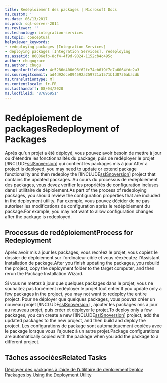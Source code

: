 ```yaml
---
title: Redéploiement des packages | Microsoft Docs
ms.custom: ''
ms.date: 06/13/2017
ms.prod: sql-server-2014
ms.reviewer: ''
ms.technology: integration-services
ms.topic: conceptual
helpviewer_keywords:
- redeploying packages [Integration Services]
- deploying packages [Integration Services], redeploying
ms.assetid: 86806efb-8cf4-4f9d-9824-1152cb4c495c
author: chugugrace
ms.author: chugu
ms.openlocfilehash: 4c5286d406d96f62fc74eb619f7e7a6064fde2a3
ms.sourcegitcommit: ad4d92dce894592a259721a1571b1d8736abacdb
ms.translationtype: MT
ms.contentlocale: fr-FR
ms.lasthandoff: 08/04/2020
ms.locfileid: "87696951"
---
```

# <a name="redeployment-of-packages"></a><span data-ttu-id="f3147-102">Redéploiement de packages</span><span class="sxs-lookup"><span data-stu-id="f3147-102">Redeployment of Packages</span></span>
  <span data-ttu-id="f3147-103">Après qu'un projet a été déployé, vous pouvez avoir besoin de mettre à jour ou d'étendre les fonctionnalités du package, puis de redéployer le projet [!INCLUDE[ssISnoversion](../includes/ssisnoversion-md.md)] qui contient les packages mis à jour.</span><span class="sxs-lookup"><span data-stu-id="f3147-103">After a project is deployed, you may need to update or extend package functionality and then redeploy the [!INCLUDE[ssISnoversion](../includes/ssisnoversion-md.md)] project that contains the updated packages.</span></span> <span data-ttu-id="f3147-104">Au cours du processus de redéploiement des packages, vous devez vérifier les propriétés de configuration incluses dans l'utilitaire de déploiement.</span><span class="sxs-lookup"><span data-stu-id="f3147-104">As part of the process of redeploying packages, you should review the configuration properties that are included in the deployment utility.</span></span> <span data-ttu-id="f3147-105">Par exemple, vous pouvez décider de ne pas autoriser les modifications de configuration après le redéploiement du package.</span><span class="sxs-lookup"><span data-stu-id="f3147-105">For example, you may not want to allow configuration changes after the package is redeployed.</span></span>  
  
## <a name="process-for-redeployment"></a><span data-ttu-id="f3147-106">Processus de redéploiement</span><span class="sxs-lookup"><span data-stu-id="f3147-106">Process for Redeployment</span></span>  
 <span data-ttu-id="f3147-107">Après avoir mis à jour les packages, vous recréez le projet, vous copiez le dossier de déploiement sur l'ordinateur cible et vous réexécutez l'Assistant Installation de package.</span><span class="sxs-lookup"><span data-stu-id="f3147-107">After you finish updating the packages, you rebuild the project, copy the deployment folder to the target computer, and then rerun the Package Installation Wizard.</span></span>  
  
 <span data-ttu-id="f3147-108">Si vous ne mettez à jour que quelques packages dans le projet, vous ne souhaitez pas forcément redéployer le projet tout entier.</span><span class="sxs-lookup"><span data-stu-id="f3147-108">If you update only a few packages in the project, you may not want to redeploy the entire project.</span></span> <span data-ttu-id="f3147-109">Pour ne déployer que quelques packages, vous pouvez créer un nouveau projet [!INCLUDE[ssISnoversion](../includes/ssisnoversion-md.md)] , ajouter les packages mis à jour au nouveau projet, puis créer et déployer le projet.</span><span class="sxs-lookup"><span data-stu-id="f3147-109">To deploy only a few packages, you can create a new [!INCLUDE[ssISnoversion](../includes/ssisnoversion-md.md)] project, add the updated packages to the new project, and then build and deploy the project.</span></span> <span data-ttu-id="f3147-110">Les configurations de package sont automatiquement copiées avec le package lorsque vous l'ajoutez à un autre projet.</span><span class="sxs-lookup"><span data-stu-id="f3147-110">Package configurations are automatically copied with the package when you add the package to a different project.</span></span>  
  
## <a name="related-tasks"></a><span data-ttu-id="f3147-111">Tâches associées</span><span class="sxs-lookup"><span data-stu-id="f3147-111">Related Tasks</span></span>  
 [<span data-ttu-id="f3147-112">Déployer des packages à l’aide de l’utilitaire de déploiement</span><span class="sxs-lookup"><span data-stu-id="f3147-112">Deploy Packages by Using the Deployment Utility</span></span>](../../2014/integration-services/deploy-packages-by-using-the-deployment-utility.md)  
  
  
